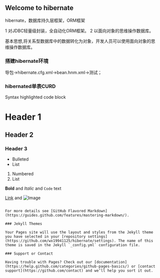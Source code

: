 ## Welcome to hibernate

hibernate，数据库持久层框架，ORM框架

1 对JDBC轻量级封装，全自动化ORM框架。 2 以面向对象的思维操作数据库。

基本思想,将关系型数据库中的数据转化为对象，开发人员可以使用面向对象的思维操作数据库。

### 搭建hibernate环境

导包→hibernate.cfg.xml→bean.hnm.xml→测试；

### hibernated单表CURD
Syntax highlighted code block

# Header 1
## Header 2
### Header 3

- Bulleted
- List

1. Numbered
2. List

**Bold** and _Italic_ and `Code` text

[Link](url) and ![Image](src)
```

For more details see [GitHub Flavored Markdown](https://guides.github.com/features/mastering-markdown/).

### Jekyll Themes

Your Pages site will use the layout and styles from the Jekyll theme you have selected in your [repository settings](https://github.com/wx19941125/hibernate/settings). The name of this theme is saved in the Jekyll `_config.yml` configuration file.

### Support or Contact

Having trouble with Pages? Check out our [documentation](https://help.github.com/categories/github-pages-basics/) or [contact support](https://github.com/contact) and we’ll help you sort it out.
